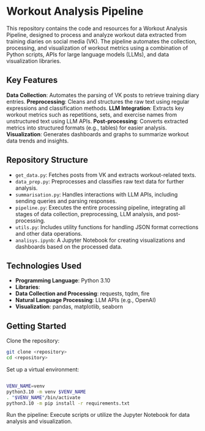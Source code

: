 # Workout Analysis Pipeline
This repository contains the code and resources for a Workout Analysis Pipeline, designed to process and analyze workout data extracted from training diaries on social media (VK). The pipeline automates the collection, processing, and visualization of workout metrics using a combination of Python scripts, APIs for large language models (LLMs), and data visualization libraries.

## Key Features
**Data Collection**: Automates the parsing of VK posts to retrieve training diary entries.
**Preprocessing**: Cleans and structures the raw text using regular expressions and classification methods.
**LLM Integration**: Extracts key workout metrics such as repetitions, sets, and exercise names from unstructured text using LLM APIs.
**Post-processing**: Converts extracted metrics into structured formats (e.g., tables) for easier analysis.
**Visualization**: Generates dashboards and graphs to summarize workout data trends and insights.

## Repository Structure
- `get_data.py`: Fetches posts from VK and extracts workout-related texts.
- `data_prep.py`: Preprocesses and classifies raw text data for further analysis.
- `summarisation.py`: Handles interactions with LLM APIs, including sending queries and parsing responses.
- `pipeline.py`: Executes the entire processing pipeline, integrating all stages of data collection, preprocessing, LLM analysis, and post-processing.
- `utils.py`: Includes utility functions for handling JSON format corrections and other data operations.
- `analisys.ipynb`: A Jupyter Notebook for creating visualizations and dashboards based on the processed data.

## Technologies Used

- **Programming Language**: Python 3.10
- **Libraries**:
- **Data Collection and Processing**: requests, tqdm, fire
- **Natural Language Processing**: LLM APIs (e.g., OpenAI)
- **Visualization**: pandas, matplotlib, seaborn

## Getting Started
Clone the repository:

```bash
git clone <repository>
cd <repository>
```

Set up a virtual environment:
```bash

VENV_NAME=venv
python3.10 -m venv $VENV_NAME
. "$VENV_NAME"/bin/activate
python3.10 -m pip install -r requirements.txt
```
Run the pipeline: Execute scripts or utilize the Jupyter Notebook for data analysis and visualization.
